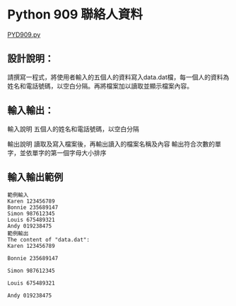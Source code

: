 # Python 909 聯絡人資料
[PYD909.py](https://github.com/eclairsameal/TQC-Python/blob/master/%E7%AC%AC9%E9%A1%9E%EF%BC%9A%E6%AA%94%E6%A1%88%E8%88%87%E7%95%B0%E5%B8%B8%E8%99%95%E7%90%86/909%20%E8%81%AF%E7%B5%A1%E4%BA%BA%E8%B3%87%E6%96%99/PYD909.py)
## 設計說明：
請撰寫一程式，將使用者輸入的五個人的資料寫入data.dat檔，每一個人的資料為姓名和電話號碼，以空白分隔。再將檔案加以讀取並顯示檔案內容。

## 輸入輸出：
輸入說明
五個人的姓名和電話號碼，以空白分隔

輸出說明
讀取及寫入檔案後，再輸出讀入的檔案名稱及內容
輸出符合次數的單字，並依單字的第一個字母大小排序

## 輸入輸出範例
```
範例輸入
Karen 123456789
Bonnie 235689147
Simon 987612345
Louis 675489321
Andy 019238475
範例輸出
The content of "data.dat":
Karen 123456789

Bonnie 235689147

Simon 987612345

Louis 675489321

Andy 019238475
```
